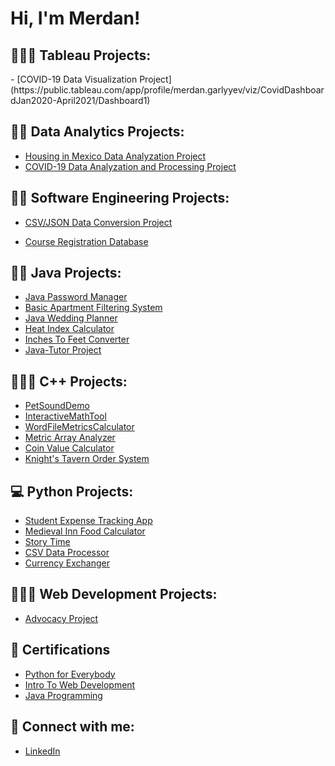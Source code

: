 <h1>Hi, I'm Merdan! </h1>

<h2>🧑🏻‍💻 Tableau Projects:</h2>
  - [COVID-19 Data Visualization Project](https://public.tableau.com/app/profile/merdan.garlyyev/viz/CovidDashboardJan2020-April2021/Dashboard1)

<h2>👨‍💼 Data Analytics Projects:</h2>

  - [Housing in Mexico Data Analyzation Project](https://github.com/merdan10-tech/mex-proj-data-analysis)
  - [COVID-19 Data Analyzation and Processing Project](https://github.com/merdan10-tech/covid-19_data-analization/tree/main)
  

<h2>👨‍💼 Software Engineering Projects:</h2>

  - [CSV/JSON Data Conversion Project](https://github.com/merdan10-tech/cs310-project1-sp24)
  
  - [Course Registration Database](https://github.com/merdan10-tech/cs310-course-database-sp24)


<h2>👨‍💻 Java Projects:</h2>

  - [Java Password Manager](https://github.com/merdan10-tech/PasswordManager_Project)
  - [Basic Apartment Filtering System](https://github.com/merdan10-tech/BasicApartmentFiltering_Project)
  - [Java Wedding Planner](https://github.com/merdan10-tech/JavaWeddingPlanner_Project)
  - [Heat Index Calculator](https://github.com/merdan10-tech/HeatIndexCalculator_Project)
  - [Inches To Feet Converter](https://github.com/merdan10-tech/InchesToFeetConverter_Project)
  - [Java-Tutor Project](https://github.com/merdan10-tech/Java-Tutor-)


<h2>🧑🏻‍💻 C++ Projects:</h2>

  - [PetSoundDemo](https://github.com/merdan10-tech/PetSoundDemo_Project)
  - [InteractiveMathTool](https://github.com/merdan10-tech/IteractiveMathTool_Project/blob/main/README.md)
  - [WordFileMetricsCalculator](https://github.com/merdan10-tech/WordFileMetricsCalculator_Project)
  - [Metric Array Analyzer](https://github.com/merdan10-tech/MetricArrayAnalyzer_Project/blob/main/README.md)
  - [Coin Value Calculator](https://github.com/merdan10-tech/CoinValueCalculator_Project/blob/main/README.md)
  - [Knight's Tavern Order System](https://github.com/merdan10-tech/Knight-sTavernOrderSystem_Project/blob/main/README.md)
    
<h2>💻 Python Projects:</h2>

  - [Student Expense Tracking App](https://github.com/merdan10-tech/student_expense_tracking_app/tree/main)
  - [Medieval Inn Food Calculator](https://github.com/merdan10-tech/MedievalInnFoodCalculator_Project/blob/main/README.md)
  - [Story Time](https://github.com/merdan10-tech/StoryTime_Project/blob/main/README.md)
  - [CSV Data Processor](https://github.com/merdan10-tech/CSVDataProcessor_Project)
  - [Currency Exchanger](https://github.com/merdan10-tech/CurrencyExchanger_Project/blob/main/README.md)

<h2>🧑🏽‍💻 Web Development Projects:</h2>

  - [Advocacy Project](https://github.com/merdan10-tech/AdvocacyProject)

<h2>📑 Certifications</h2>

  - [Python for Everybody](https://i.imgur.com/k3I3D4x.png)
  - [Intro To Web Development](https://imgur.com/a/0hz2jma.png)
  - [Java Programming](https://imgur.com/WaewUij.png)


<h2> 🤳 Connect with me:</h2>

  - [LinkedIn](https://www.linkedin.com/in/merdan-garlyyev-676125234/)


<!--
**joshmadakor1/joshmadakor1** is a ✨ _special_ ✨ repository because its `README.md` (this file) appears on your GitHub profile.

Here are some ideas to get you started:

- 🔭 I’m currently working on ...
- 🌱 I’m currently learning ...
- 👯 I’m looking to collaborate on ...
- 🤔 I’m looking for help with ...
- 💬 Ask me about ...
- 📫 How to reach me: ...
- 😄 Pronouns: ...
- ⚡ Fun fact: ...
-->
